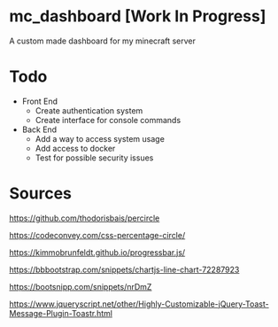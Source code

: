 # mc_dashboard [Work In Progress]
A custom made dashboard for my minecraft server

# Todo
* Front End
  * Create authentication system
  * Create interface for console commands
* Back End
  * Add a way to access system usage
  * Add access to docker
  * Test for possible security issues

# Sources
https://github.com/thodorisbais/percircle

https://codeconvey.com/css-percentage-circle/

https://kimmobrunfeldt.github.io/progressbar.js/

https://bbbootstrap.com/snippets/chartjs-line-chart-72287923

https://bootsnipp.com/snippets/nrDmZ

https://www.jqueryscript.net/other/Highly-Customizable-jQuery-Toast-Message-Plugin-Toastr.html
